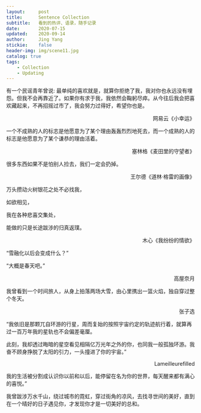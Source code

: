 ```yaml
---
layout:     post
title:      Sentence Collection
subtitle:   看到的热评、语录，随手记录
date:       2020-07-15
updated:    2020-09-14
author:     Jing Yang
stickie:    false
header-img: img/scene11.jpg
catalog: true
tags:
    - Collection	
    - Updating
---
```


有一个民谣青年曾说: 最单纯的喜欢就是，就算你拒绝了我，我对你也永远没有埋怨。但我不会再靠近了。如果你有求于我，我依然会鞠躬尽瘁。从今往后我会把喜欢藏起来，不再招摇过市了，我会努力过得好，希望你也是。

<p align="right">网易云《小幸运》</p> 

一个不成熟的人的标志是他愿意为了某个理由轰轰烈烈地死去，而一个成熟的人的标志是他愿意为了某个谦恭的理由活着。

<p align="right">塞林格《麦田里的守望者》</p> 

很多东西如果不是怕别人捡去，我们一定会扔掉。

<p align="right">王尔德《道林·格雷的画像》</p> 

万头攒动火树银花之处不必找我，

如欲相见，

我在各种悲喜交集处，

能做的只是长途跋涉的归真返璞。

<p align="right">木心《我纷纷的情欲》</p>

“雪融化以后会变成什么？”

“大概是春天吧。”

<p align="right">高屋奈月</p>

我曾看到一个时间旅人，从身上拍落两场大雪，由心里携出一篮火焰，独自穿过整个冬天。

<p align="right">张子选</p>

“我依旧是那颗兀自环游的行星，周而复始的按照宇宙约定的轨迹航行着，就算再过一百万年我的星轨也不会偏差毫厘。

此刻，我却透过晦暗的星空看见相隔亿万光年之外的你，也同我一般孤独环游。我奋不顾身挣脱了太阳的引力，一头撞进了你的宇宙。” 

<p align="right">Lameilleurefilled</p>

我的生活被分割成认识你以前和以后，能停留在名为你的世界，每天醒来都有满心的喜悦。”

我曾跋涉万水千山，绕过城市的霓虹，穿过街角的凉风，去找寻世间的美好，直到在一个晴好的日子遇见你，才发现你才是一切美好的总和。
